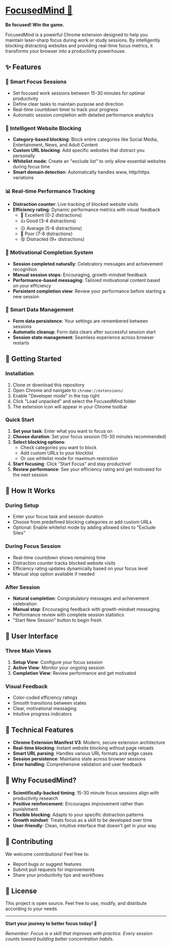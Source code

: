 # <a href='https://chromewebstore.google.com/detail/focusedmind/ignbmkkcgdkabggpcmdfhkgliajbnaid'>FocusedMind 🎯</a>

**Be focused! Win the game.**

FocusedMind is a powerful Chrome extension designed to help you maintain laser-sharp focus during work or study sessions. By intelligently blocking distracting websites and providing real-time focus metrics, it transforms your browser into a productivity powerhouse.

## ✨ Features

### 🎯 **Smart Focus Sessions**

- Set focused work sessions between 15-30 minutes for optimal productivity
- Define clear tasks to maintain purpose and direction
- Real-time countdown timer to track your progress
- Automatic session completion with detailed performance analytics

### 🚫 **Intelligent Website Blocking**

- **Category-based blocking**: Block entire categories like Social Media, Entertainment, News, and Adult Content
- **Custom URL blocking**: Add specific websites that distract you personally
- **Whitelist mode**: Create an "exclude list" to only allow essential websites during focus time
- **Smart domain detection**: Automatically handles www, http/https variations

### 📊 **Real-time Performance Tracking**

- **Distraction counter**: Live tracking of blocked website visits
- **Efficiency rating**: Dynamic performance metrics with visual feedback
  - 🎯 Excellent (0-2 distractions)
  - 👍 Good (3-4 distractions)
  - 😐 Average (5-6 distractions)
  - 😬 Poor (7-8 distractions)
  - 😵 Distracted (9+ distractions)

### 🎉 **Motivational Completion System**

- **Session completed naturally**: Celebratory messages and achievement recognition
- **Manual session stops**: Encouraging, growth-mindset feedback
- **Performance-based messaging**: Tailored motivational content based on your efficiency
- **Persistent completion view**: Review your performance before starting a new session

### 💾 **Smart Data Management**

- **Form data persistence**: Your settings are remembered between sessions
- **Automatic cleanup**: Form data clears after successful session start
- **Session state management**: Seamless experience across browser restarts

## 🚀 Getting Started

### Installation

1. Clone or download this repository
2. Open Chrome and navigate to `chrome://extensions/`
3. Enable "Developer mode" in the top right
4. Click "Load unpacked" and select the FocusedMind folder
5. The extension icon will appear in your Chrome toolbar

### Quick Start

1. **Set your task**: Enter what you want to focus on
2. **Choose duration**: Set your focus session (15-30 minutes recommended)
3. **Select blocking options**:
   - Check categories you want to block
   - Add custom URLs to your blocklist
   - Or use whitelist mode for maximum restriction
4. **Start focusing**: Click "Start Focus" and stay productive!
5. **Review performance**: See your efficiency rating and get motivated for the next session

## 📱 How It Works

### During Setup

- Enter your focus task and session duration
- Choose from predefined blocking categories or add custom URLs
- Optional: Enable whitelist mode by adding allowed sites to "Exclude Sites"

### During Focus Session

- Real-time countdown shows remaining time
- Distraction counter tracks blocked website visits
- Efficiency rating updates dynamically based on your focus level
- Manual stop option available if needed

### After Session

- **Natural completion**: Congratulatory messages and achievement celebration
- **Manual stop**: Encouraging feedback with growth-mindset messaging
- Performance review with complete session statistics
- "Start New Session" button to begin fresh

## 🎨 User Interface

### Three Main Views

1. **Setup View**: Configure your focus session
2. **Active View**: Monitor your ongoing session
3. **Completion View**: Review performance and get motivated

### Visual Feedback

- Color-coded efficiency ratings
- Smooth transitions between states
- Clear, motivational messaging
- Intuitive progress indicators

## 🔧 Technical Features

- **Chrome Extension Manifest V3**: Modern, secure extension architecture
- **Real-time blocking**: Instant website blocking without page reloads
- **Smart URL parsing**: Handles various URL formats and edge cases
- **Session persistence**: Maintains state across browser sessions
- **Error handling**: Comprehensive validation and user feedback

## 🌟 Why FocusedMind?

- **Scientifically-backed timing**: 15-30 minute focus sessions align with productivity research
- **Positive reinforcement**: Encourages improvement rather than punishment
- **Flexible blocking**: Adapts to your specific distraction patterns
- **Growth mindset**: Treats focus as a skill to be developed over time
- **User-friendly**: Clean, intuitive interface that doesn't get in your way

## 🤝 Contributing

We welcome contributions! Feel free to:

- Report bugs or suggest features
- Submit pull requests for improvements
- Share your productivity tips and workflows

## 📄 License

This project is open source. Feel free to use, modify, and distribute according to your needs.

---

**Start your journey to better focus today! 🚀**

_Remember: Focus is a skill that improves with practice. Every session counts toward building better concentration habits._

